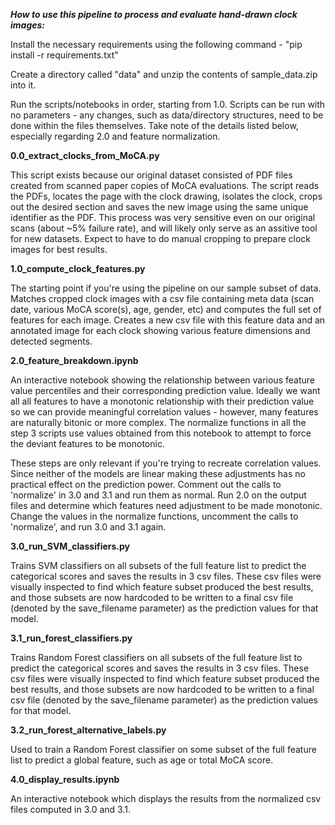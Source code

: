 ***How to use this pipeline to process and evaluate hand-drawn clock images:***

Install the necessary requirements using the following command - "pip install -r requirements.txt"

Create a directory called "data" and unzip the contents of sample_data.zip into it.

Run the scripts/notebooks in order, starting from 1.0. Scripts can be run with no parameters - any changes, such as data/directory structures, need to be done within the files themselves. Take note of the details listed below, especially regarding 2.0 and feature normalization.

**0.0_extract_clocks_from_MoCA.py**
  
This script exists because our original dataset consisted of PDF files created from scanned paper copies of MoCA evaluations. The script reads the PDFs, locates the page with the clock drawing, isolates the clock, crops out the desired section and saves the new image using the same unique identifier as the PDF. This process was very sensitive even on our original scans (about ~5% failure rate), and will likely only serve as an assitive tool for new datasets. Expect to have to do manual cropping to prepare clock images for best results.


**1.0_compute_clock_features.py**

The starting point if you're using the pipeline on our sample subset of data. Matches cropped clock images with a csv file containing meta data (scan date, various MoCA score(s), age, gender, etc) and computes the full set of features for each image. Creates a new csv file with this feature data and an annotated image for each clock showing various feature dimensions and detected segments.


**2.0_feature_breakdown.ipynb**

An interactive notebook showing the relationship between various feature value percentiles and their corresponding prediction value. Ideally we want all all features to have a monotonic relationship with their prediction value so we can provide meaningful correlation values - however, many features are naturally bitonic or more complex. The normalize functions in all the step 3 scripts use values obtained from this notebook to attempt to force the deviant features to be monotonic.

These steps are only relevant if you're trying to recreate correlation values. Since neither of the models are linear making these adjustments has no practical effect on the prediction power. Comment out the calls to 'normalize' in 3.0 and 3.1 and run them as normal. Run 2.0 on the output files and determine which features need adjustment to be made monotonic. Change the values in the normalize functions, uncomment the calls to 'normalize', and run 3.0 and 3.1 again.

**3.0_run_SVM_classifiers.py**

Trains SVM classifiers on all subsets of the full feature list to predict the categorical scores and saves the results in 3 csv files. These csv files were visually inspected to find which feature subset produced the best results, and those subsets are now hardcoded to be written to a final csv file (denoted by the save_filename parameter) as the prediction values for that model.

**3.1_run_forest_classifiers.py**

Trains Random Forest classifiers on all subsets of the full feature list to predict the categorical scores and saves the results in 3 csv files. These csv files were visually inspected to find which feature subset produced the best results, and those subsets are now hardcoded to be written to a final csv file (denoted by the save_filename parameter) as the prediction values for that model.

**3.2_run_forest_alternative_labels.py**

Used to train a Random Forest classifier on some subset of the full feature list to predict a global feature, such as age or total MoCA score.

**4.0_display_results.ipynb**

An interactive notebook which displays the results from the normalized csv files computed in 3.0 and 3.1. 
